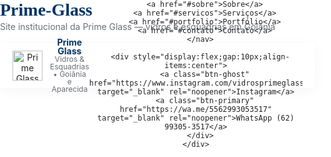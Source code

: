# Prime-Glass
Site institucional da Prime Glass — vidros e esquadrias em Goiânia
<!doctype html>
<html lang="pt-BR">
<head>
  <meta charset="utf-8" />
  <meta name="viewport" content="width=device-width,initial-scale=1" />
  <title>Prime Glass — Vidros e Esquadrias | Goiânia & Aparecida de Goiânia</title>
  <meta name="description" content="Prime Glass - vidros, boxes, espelhos e esquadrias planejadas em Goiânia e Aparecida de Goiânia. Atendimento de alto padrão." />
  <meta property="og:title" content="Prime Glass — Vidros e Esquadrias" />
  <meta property="og:description" content="Transformando sonhos em realidade com vidros e esquadrias de alto padrão." />
  <meta property="og:type" content="website" />
  <meta property="og:image" content="assets/hero.jpg" />
  <link rel="preconnect" href="https://fonts.googleapis.com">
  <link href="https://fonts.googleapis.com/css2?family=Playfair+Display:wght@500;700&family=Inter:wght@300;400;600&display=swap" rel="stylesheet">

  <style>
    /* ====== VARIÁVEIS DE COR (Paleta da logo Prime Glass) ====== */
    :root{
      --primary:#003366;   /* Azul escuro sofisticado */
      --accent:#C9A04F;    /* Dourado elegante */
      --muted:#6b6f76;
      --bg:#ffffff;
      --card:#fbfbfb;
      --radius:12px;
      --maxw:1200px;
      --container-pad:20px;
    }

    /* ====== RESET e tipografia ====== */
    *{box-sizing:border-box}
    html,body{margin:0;padding:0;font-family:Inter,system-ui,-apple-system,Segoe UI,Roboto,"Helvetica Neue",Arial; color:#222;background:var(--bg);-webkit-font-smoothing:antialiased}
    h1,h2,h3{font-family:"Playfair Display",serif;margin:0;color:var(--primary)}
    p{margin:0 0 1rem 0;line-height:1.5;color:var(--muted)}

    /* ====== LAYOUT ====== */
    header{position:sticky;top:0;z-index:50;background:rgba(255,255,255,0.95);backdrop-filter:blur(4px);box-shadow:0 4px 18px rgba(10,10,10,0.04)}
    .header-inner{max-width:var(--maxw);margin:0 auto;display:flex;align-items:center;justify-content:space-between;padding:16px var(--container-pad);height:72px}
    .logo{display:flex;align-items:center;gap:12px}
    .logo img{height:48px;object-fit:contain}
    nav{display:flex;gap:18px;align-items:center}
    nav a{color:var(--primary);text-decoration:none;font-weight:600}
    .btn-primary{background:var(--accent);color:white;padding:10px 16px;border-radius:8px;text-decoration:none;font-weight:600;transition:.3s}
    .btn-primary:hover{background:#b3863b}
    .btn-ghost{border:1px solid var(--accent);padding:8px 12px;border-radius:8px;color:var(--accent);text-decoration:none;transition:.3s}
    .btn-ghost:hover{background:var(--accent);color:white}

    /* ====== HERO ====== */
    .hero{max-width:var(--maxw);margin:0 auto;display:grid;grid-template-columns:1fr 1fr;gap:24px;align-items:center;padding:56px var(--container-pad)}
    .hero h1{font-size:2.4rem}
    .hero p{max-width:720px;font-size:1.1rem}
    .hero-ctas{display:flex;gap:12px;flex-wrap:wrap}
    .hero-visual{border-radius:16px;overflow:hidden;box-shadow:0 20px 60px rgba(11,42,59,0.12)}
    .hero-visual img{width:100%;height:100%;display:block;object-fit:cover;min-height:320px}

    /* ====== SEÇÕES ====== */
    section{max-width:var(--maxw);margin:0 auto;padding:48px var(--container-pad);border-top:1px solid #f2f2f2}
    .grid{display:grid;gap:20px}
    .grid-3{grid-template-columns:repeat(3,1fr)}
    .grid-2{grid-template-columns:1fr 1fr}
    .service-card{background:var(--card);padding:20px;border-radius:12px;box-shadow:0 8px 30px rgba(10,10,10,0.04);min-height:160px;border-left:4px solid var(--accent)}
    .service-card h3{margin-bottom:8px;color:var(--primary)}

    /* ====== GALERIA ====== */
    .gallery{display:grid;grid-template-columns:repeat(3,1fr);gap:12px}
    .gallery img{width:100%;height:100%;object-fit:cover;border-radius:10px;cursor:pointer;display:block;aspect-ratio:4/3;transition:.3s}
    .gallery img:hover{transform:scale(1.02)}

    /* ====== TESTIMONIALS ====== */
    .testimonial{background:var(--card);padding:18px;border-radius:12px;border-left:4px solid var(--accent)}

    /* ====== CONTATO ====== */
    .contact-wrap{display:grid;grid-template-columns:1fr 420px;gap:24px;align-items:start}
    .contact-form{background:var(--card);padding:20px;border-radius:12px;box-shadow:0 8px 30px rgba(0,0,0,0.04)}
    .field{display:flex;flex-direction:column;gap:8px;margin-bottom:12px}
    .field input,.field textarea{padding:10px;border-radius:8px;border:1px solid #e6e6e6;font-size:1rem}
    .map{border-radius:12px;overflow:hidden;box-shadow:0 12px 30px rgba(10,10,10,0.05)}

    /* ====== RODAPÉ ====== */
    footer{max-width:var(--maxw);margin:0 auto;padding:28px var(--container-pad);color:var(--muted);font-size:0.95rem;display:flex;justify-content:space-between;align-items:center;border-top:1px solid #f2f2f2}

    /* ====== RESPONSIVO ====== */
    @media (max-width:900px){
      .grid-3{grid-template-columns:1fr}
      .grid-2{grid-template-columns:1fr}
      .contact-wrap{grid-template-columns:1fr}
      .gallery{grid-template-columns:repeat(2,1fr)}
      .hero{grid-template-columns:1fr;padding:36px var(--container-pad)}
    }
    @media (max-width:520px){
      .gallery{grid-template-columns:1fr}
      .hero h1{font-size:1.6rem}
      .logo img{height:40px}
    }
  </style>
</head>
<body>
  <!-- Cabeçalho -->
  <header>
    <div class="header-inner">
      <div class="logo">
        <img src="assets/logo.png" alt="Prime Glass">
        <div style="line-height:1;">
          <div style="font-weight:700;color:var(--primary)">Prime Glass</div>
          <div style="font-size:12px;color:var(--muted)">Vidros & Esquadrias • Goiânia e Aparecida</div>
        </div>
      </div>

      <nav aria-label="Menu principal">
        <a href="#inicio">Início</a>
        <a href="#sobre">Sobre</a>
        <a href="#servicos">Serviços</a>
        <a href="#portfolio">Portfólio</a>
        <a href="#contato">Contato</a>
      </nav>

      <div style="display:flex;gap:10px;align-items:center">
        <a class="btn-ghost" href="https://www.instagram.com/vidrosprimeglass" target="_blank" rel="noopener">Instagram</a>
        <a class="btn-primary" href="https://wa.me/5562993053517" target="_blank" rel="noopener">WhatsApp (62) 99305-3517</a>
      </div>
    </div>
  </header>

  <!-- Aqui segue igual ao modelo anterior (hero, sobre, serviços, portfólio, depoimentos, contato e rodapé) -->

</body>
</html>
